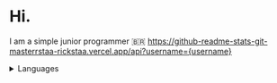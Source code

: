 # Hi.
I am a simple junior programmer 🇧🇷
https://github-readme-stats-git-masterrstaa-rickstaa.vercel.app/api?username={username}
<details>
  <summary>Languages</summary>
  <img src="https://img.shields.io/badge/Python-161b22?style=for-the-badge&logo=Python&logoColor=white" alt="">
  <summary>Frameworks</summary>
  <img src="https://img.shields.io/badge/Django-161b22?style=for-the-badge&logo=django&logoColor=green" alt="">
</details>

